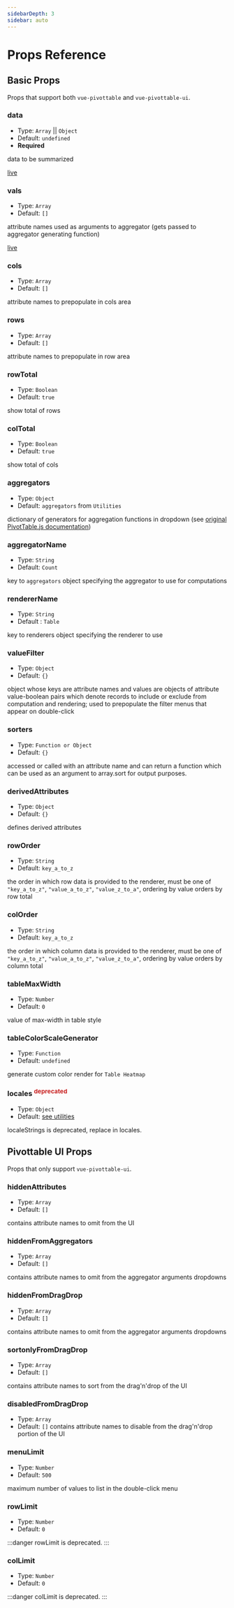 ```yaml
---
sidebarDepth: 3
sidebar: auto
---
```


# Props Reference

## Basic Props

Props that support both `vue-pivottable` and `vue-pivottable-ui`.

### data

- Type: `Array` || `Object`
- Default: `undefined`
- **Required**

data to be summarized

[live](https://codesandbox.io/s/vue-pivottable-base-qhqoz)

<!-- <iframe src="https://codesandbox.io/embed/vue-pivottable-props-data-l1rzc?fontsize=14&hidenavigation=1&theme=light&view=preview"
     style="width:100%; height:500px; border:0; border-radius: 4px; overflow:hidden;"
     title="vue-pivottable-props-data"
     allow="accelerometer; ambient-light-sensor; camera; encrypted-media; geolocation; gyroscope; hid; microphone; midi; payment; usb; vr; xr-spatial-tracking"
     sandbox="allow-forms allow-modals allow-popups allow-presentation allow-same-origin allow-scripts"
   ></iframe> -->

### vals

- Type: `Array`
- Default: `[]`

attribute names used as arguments to aggregator (gets passed to aggregator generating function)

[live](https://codesandbox.io/embed/vue-pivottable-props-vals-vjqfh)

<!-- <iframe src="https://codesandbox.io/embed/vue-pivottable-props-vals-vjqfh?fontsize=14&hidenavigation=1&theme=light&view=preview"
     style="width:100%; height:500px; border:0; border-radius: 4px; overflow:hidden;"
     title="vue-pivottable-props-vals"
     allow="accelerometer; ambient-light-sensor; camera; encrypted-media; geolocation; gyroscope; hid; microphone; midi; payment; usb; vr; xr-spatial-tracking"
     sandbox="allow-forms allow-modals allow-popups allow-presentation allow-same-origin allow-scripts"
   ></iframe> -->

### cols

- Type: `Array`
- Default: `[]`

attribute names to prepopulate in cols area

### rows

- Type: `Array`
- Default: `[]`

attribute names to prepopulate in row area

### rowTotal

- Type: `Boolean`
- Default: `true`

show total of rows

### colTotal

- Type: `Boolean`
- Default: `true`

show total of cols

### aggregators

- Type: `Object`
- Default: `aggregators` from `Utilities`

dictionary of generators for aggregation functions in dropdown (see [original PivotTable.js documentation](https://github.com/nicolaskruchten/pivottable/wiki/Aggregators))

### aggregatorName

- Type: `String`
- Default: `Count`

key to `aggregators` object specifying the aggregator to use for computations

### rendererName

- Type: `String`
- Default : `Table`

key to renderers object specifying the renderer to use

### valueFilter

- Type: `Object`
- Default: `{}`

object whose keys are attribute names and values are objects of attribute value-boolean pairs which denote records to include or exclude from computation and rendering; used to prepopulate the filter menus that appear on double-click

### sorters

- Type: `Function or Object`
- Default: `{}`

accessed or called with an attribute name and can return a function which can be used as an argument to array.sort for output purposes.

### derivedAttributes

- Type: `Object`
- Default: `{}`

defines derived attributes

### rowOrder

- Type: `String`
- Default: `key_a_to_z`

the order in which row data is provided to the renderer, must be one of `"key_a_to_z"`, `"value_a_to_z"`, `"value_z_to_a"`, ordering by value orders by row total

### colOrder

- Type: `String`
- Default: `key_a_to_z`

the order in which column data is provided to the renderer, must be one of `"key_a_to_z"`, `"value_a_to_z"`, `"value_z_to_a"`, ordering by value orders by column total

### tableMaxWidth

- Type: `Number`
- Default: `0`

value of max-width in table style

### tableColorScaleGenerator

- Type: `Function`
- Default: `undefined`

generate custom color render for `Table Heatmap`

### locales <sup style="color:#c92222;">deprecated</sup>

- Type: `Object`
- Default: [see utilities](/guide/utilities.html#locales)

localeStrings is deprecated, replace in locales.

## Pivottable UI Props

Props that only support `vue-pivottable-ui`.

### hiddenAttributes

- Type: `Array`
- Default: `[]`

contains attribute names to omit from the UI

### hiddenFromAggregators

- Type: `Array`
- Default: `[]`

contains attribute names to omit from the aggregator arguments dropdowns

### hiddenFromDragDrop

- Type: `Array`
- Default: `[]`

contains attribute names to omit from the aggregator arguments dropdowns

### sortonlyFromDragDrop

- Type: `Array`
- Default: `[]`

contains attribute names to sort from the drag'n'drop of the UI

### disabledFromDragDrop

- Type: `Array`
- Default: `[]`
  contains attribute names to disable from the drag'n'drop portion of the UI

### menuLimit

- Type: `Number`
- Default: `500`

maximum number of values to list in the double-click menu

### rowLimit

- Type: `Number`
- Default: `0`

:::danger
rowLimit is deprecated.
:::

### colLimit

- Type: `Number`
- Default: `0`

:::danger
colLimit is deprecated.
:::

